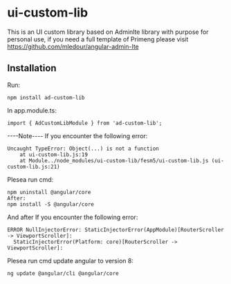 # ui-custom-lib

This is an UI custom library based on Adminlte library with purpose for personal use, if you need a full template of Primeng please visit https://github.com/mledour/angular-admin-lte

## Installation

Run:
```
npm install ad-custom-lib
```

In app.module.ts:
```
import { AdCustomLibModule } from 'ad-custom-lib';
```
----Note----
If you encounter the following error:
```
Uncaught TypeError: Object(...) is not a function
    at ui-custom-lib.js:19
    at Module../node_modules/ui-custom-lib/fesm5/ui-custom-lib.js (ui-custom-lib.js:21)
```
Plesea run cmd: 
```
npm uninstall @angular/core
After:
npm install -S @angular/core
```
And after If you encounter the following error:
```
ERROR NullInjectorError: StaticInjectorError(AppModule)[RouterScroller -> ViewportScroller]: 
  StaticInjectorError(Platform: core)[RouterScroller -> ViewportScroller]: 
```
Plesea run cmd update angular to version 8: 
```
ng update @angular/cli @angular/core
```

